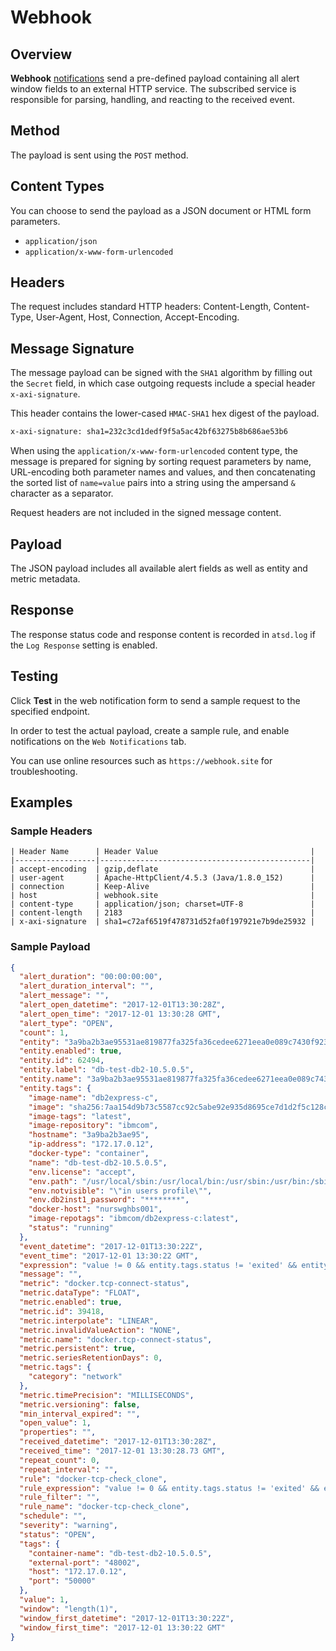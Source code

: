 # Webhook

## Overview

**Webhook** [notifications](../notifications/README.md) send a pre-defined payload containing all alert window fields to an external HTTP service. The subscribed service is responsible for parsing, handling, and reacting to the received event.

## Method

The payload is sent using the `POST` method.

## Content Types

You can choose to send the payload as a JSON document or HTML form parameters.

* `application/json`
* `application/x-www-form-urlencoded`

## Headers

The request includes standard HTTP headers: Content-Length, Content-Type, User-Agent, Host, Connection, Accept-Encoding.

## Message Signature

The message payload can be signed with the `SHA1` algorithm by filling out the `Secret` field, in which case outgoing requests include a special header `x-axi-signature`.

This header contains the lower-cased `HMAC-SHA1` hex digest of the payload.

```txt
x-axi-signature: sha1=232c3cd1dedf9f5a5ac42bf63275b8b686ae53b6
```

When using the `application/x-www-form-urlencoded` content type, the message is prepared for signing by sorting request parameters by name, URL-encoding both parameter names and values, and then concatenating the sorted list of `name=value` pairs into a string using the ampersand `&` character as a separator.

Request headers are not included in the signed message content.

## Payload

The JSON payload includes all available alert fields as well as entity and metric metadata.

## Response

The response status code and response content is recorded in `atsd.log` if the `Log Response` setting is enabled.

## Testing

Click **Test** in the web notification form to send a sample request to the specified endpoint.

In order to test the actual payload, create a sample rule, and enable notifications on the `Web Notifications` tab.

You can use online resources such as `https://webhook.site` for troubleshooting.

## Examples

### Sample Headers

```ls
| Header Name      | Header Value                                  |
|------------------|-----------------------------------------------|
| accept-encoding  | gzip,deflate                                  |
| user-agent       | Apache-HttpClient/4.5.3 (Java/1.8.0_152)      |
| connection       | Keep-Alive                                    |
| host             | webhook.site                                  |
| content-type     | application/json; charset=UTF-8               |
| content-length   | 2183                                          |
| x-axi-signature  | sha1=c72af6519f478731d52fa0f197921e7b9de25932 |
```

### Sample Payload

```json
{
  "alert_duration": "00:00:00:00",
  "alert_duration_interval": "",
  "alert_message": "",
  "alert_open_datetime": "2017-12-01T13:30:28Z",
  "alert_open_time": "2017-12-01 13:30:28 GMT",
  "alert_type": "OPEN",
  "count": 1,
  "entity": "3a9ba2b3ae95531ae819877fa325fa36cedee6271eea0e089c7430f923b24e1a",
  "entity.enabled": true,
  "entity.id": 62494,
  "entity.label": "db-test-db2-10.5.0.5",
  "entity.name": "3a9ba2b3ae95531ae819877fa325fa36cedee6271eea0e089c7430f923b24e1a",
  "entity.tags": {
    "image-name": "db2express-c",
    "image": "sha256:7aa154d9b73c5587cc92c5abe92e935d8695ce7d1d2f5c128c7a0a26b6e9f176",
    "image-tags": "latest",
    "image-repository": "ibmcom",
    "hostname": "3a9ba2b3ae95",
    "ip-address": "172.17.0.12",
    "docker-type": "container",
    "name": "db-test-db2-10.5.0.5",
    "env.license": "accept",
    "env.path": "/usr/local/sbin:/usr/local/bin:/usr/sbin:/usr/bin:/sbin:/bin",
    "env.notvisible": "\"in users profile\"",
    "env.db2inst1_password": "********",
    "docker-host": "nurswghbs001",
    "image-repotags": "ibmcom/db2express-c:latest",
    "status": "running"
  },
  "event_datetime": "2017-12-01T13:30:22Z",
  "event_time": "2017-12-01 13:30:22 GMT",
  "expression": "value != 0 && entity.tags.status != 'exited' && entity.tags.status != 'deleted'",
  "message": "",
  "metric": "docker.tcp-connect-status",
  "metric.dataType": "FLOAT",
  "metric.enabled": true,
  "metric.id": 39418,
  "metric.interpolate": "LINEAR",
  "metric.invalidValueAction": "NONE",
  "metric.name": "docker.tcp-connect-status",
  "metric.persistent": true,
  "metric.seriesRetentionDays": 0,
  "metric.tags": {
    "category": "network"
  },
  "metric.timePrecision": "MILLISECONDS",
  "metric.versioning": false,
  "min_interval_expired": "",
  "open_value": 1,
  "properties": "",
  "received_datetime": "2017-12-01T13:30:28Z",
  "received_time": "2017-12-01 13:30:28.73 GMT",
  "repeat_count": 0,
  "repeat_interval": "",
  "rule": "docker-tcp-check_clone",
  "rule_expression": "value != 0 && entity.tags.status != 'exited' && entity.tags.status != 'deleted'",
  "rule_filter": "",
  "rule_name": "docker-tcp-check_clone",
  "schedule": "",
  "severity": "warning",
  "status": "OPEN",
  "tags": {
    "container-name": "db-test-db2-10.5.0.5",
    "external-port": "48002",
    "host": "172.17.0.12",
    "port": "50000"
  },
  "value": 1,
  "window": "length(1)",
  "window_first_datetime": "2017-12-01T13:30:22Z",
  "window_first_time": "2017-12-01 13:30:22 GMT"
}
```
